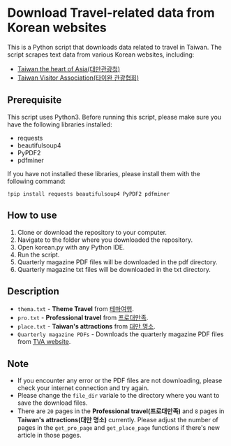 # Download Travel-related data from Korean websites

This is a Python script that downloads data related to travel in Taiwan. The script scrapes text data from various Korean websites, including:
- [Taiwan the heart of Asia(대만관광청)](https://www.taiwantour.or.kr)
- [Taiwan Visitor Association(타이완 관광협회)](http://www.tva.org.tw)

## Prerequisite
This script uses Python3. Before running this script, please make sure you have the following libraries installed:

- requests
- beautifulsoup4
- PyPDF2
- pdfminer

If you have not installed these libraries, please install them with the following command:

`!pip install requests beautifulsoup4 PyPDF2 pdfminer`


## How to use
1. Clone or download the repository to your computer.
2. Navigate to the folder where you downloaded the repository.
3. Open korean.py with any Python IDE.
4. Run the script.
5. Quarterly magazine PDF files will be downloaded in the pdf directory.
6. Quarterly magazine txt files will be downloaded in the txt directory.

## Description

- `thema.txt` - **Theme Travel** from [테마여행](https://www.taiwantour.or.kr/bbs/board.php?bo_table=m08_01&sca=%ED%9C%B4%EC%96%91).
- `pro.txt` - **Professional travel** from [프로대만족](https://www.taiwantour.or.kr/bbs/board.php?bo_table=m03).
- `place.txt` - **Taiwan's attractions** from [대만 명소](https://www.taiwantour.or.kr/bbs/board.php?bo_table=m03).
- `Quarterly magazine PDFs` - Downloads the quarterly magazine PDF files from [TVA website](http://www.tva.org.tw).

## Note
- If you encounter any error or the PDF files are not downloading, please check your internet connection and try again.
- Please change the `file_dir` variale to the directory where you want to save the download files.
- There are `20` pages in the **Professional travel(프로대만족)** and `8` pages in **Taiwan's attractions(대만 명소)** currently. Please adjust the number of pages in the `get_pro_page` and `get_place_page` functions if there's new article in those pages.

